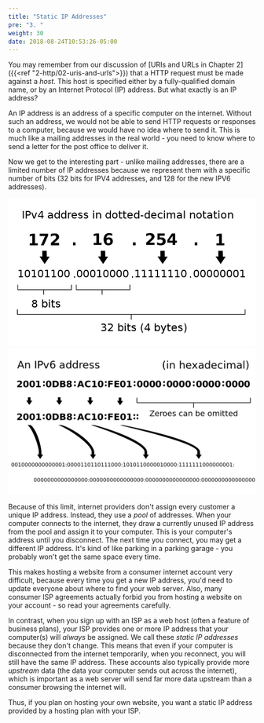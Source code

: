 ```yaml
---
title: "Static IP Addresses"
pre: "3. "
weight: 30
date: 2018-08-24T10:53:26-05:00
---
```


You may remember from our discussion of [URIs and URLs in Chapter 2]({{<ref "2-http/02-uris-and-urls">}}) that a HTTP request must be made against a _host_.  This host is specified either by a fully-qualified domain name, or by an Internet Protocol (IP) address. But what exactly is an IP address?

An IP address is an address of a specific computer on the internet. Without such an address, we would not be able to send HTTP requests or responses to a computer, because we would have no idea where to send it. This is much like a mailing addresses in the real world - you need to know where to send a letter for the post office to deliver it.

Now we get to the interesting part - unlike mailing addresses, there are a limited number of IP addresses because we represent them with a specific number of bits (32 bits for IPV4 addresses, and 128 for the new IPV6 addresses).

![IPv4 address format](/images/8.3.1.png)
![IPv6 address format](/images/8.3.2.png)

Because of this limit, internet providers don't assign every customer a unique IP address. Instead, they use a _pool_ of addresses. When your computer connects to the internet, they draw a currently unused IP address from the pool and assign it to your computer. This is your computer's address until you disconnect.  The next time you connect, you may get a different IP address.  It's kind of like parking in a parking garage - you probably won't get the same space every time.

This makes hosting a website from a consumer internet account very difficult, because every time you get a new IP address, you'd need to update everyone about where to find your web server. Also, many consumer ISP agreements actually forbid you from hosting a website on your account - so read your agreements carefully.

In contrast, when you sign up with an ISP as a web host (often a feature of business plans), your ISP provides one or more IP address that your computer(s) will _always_ be assigned. We call these _static IP addresses_ because they don't change. This means that even if your computer is disconnected from the internet temporarily, when you reconnect, you will still have the same IP address. These accounts also typically provide more _upstream_ data (the data your computer sends out across the internet), which is important as a web server will send far more data upstream than a consumer browsing the internet will.

Thus, if you plan on hosting your own website, you want a static IP address provided by a hosting plan with your ISP.